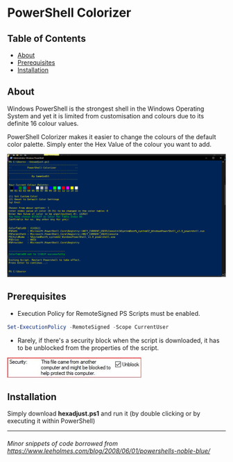 # PowerShell Colorizer

## Table of Contents
- [About](#about)
- [Prerequisites](#prerequisites)
- [Installation](#installation)

## About
Windows PowerShell is the strongest shell in the Windows Operating System and yet it is limited from customisation and colours due to its definite 16 colour values.

PowerShell Colorizer makes it easier to change the colours of the default color palette. Simply enter the Hex Value of the colour you want to add.

![PowerShell-Colorizer](./img/Colorizer.png)

## Prerequisites
- Execution Policy for RemoteSigned PS Scripts must be enabled.
```powershell
Set-ExecutionPolicy -RemoteSigned -Scope CurrentUser
```

- Rarely, if there's a security block when the script is downloaded, it has to be unblocked from the properties of the script.

![Security Unblock](./img/security.jpg)

## Installation

Simply download __hexadjust.ps1__ and run it (by double clicking or by executing it within PowerShell)


---
###### Minor snippets of code borrowed from https://www.leeholmes.com/blog/2008/06/01/powershells-noble-blue/
